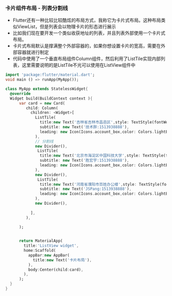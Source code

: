 ### 卡片组件布局 - 列表分割线

* Flutter还有一种比较比较酷炫的布局方式，我称它为卡片式布局。这种布局类似ViewList，但是列表会以物理卡片的形态进行展示
* 比如我们现在要开发一个类似收获地址的列表，并且列表外部使用一个卡片式布局。
* 卡片式布局默认是撑满整个外部容器的，如果你想设置卡片的宽高，需要在外部容器就进行制定
* 代码中使用了一个垂直布局组件Column组件，然后利用了ListTile实现内部列表，这里需要说明的是ListTile不光可以使用在ListView组件中

```dart
import 'package:flutter/material.dart';
void main () => runApp(MyApp());

class MyApp extends StatelessWidget{
  @override
  Widget build(BuildContext context ){
      var card = new Card(
         child: Column(
           children: <Widget>[
             ListTile(
               title:new Text('吉林省吉林市昌邑区',style: TextStyle(fontWeight: FontWeight.w500),),
               subtitle: new Text('技术胖:1513938888'),
               leading: new Icon(Icons.account_box,color: Colors.lightBlue,),
             ),
             // 分割线
             new Divider(),
              ListTile(
               title:new Text('北京市海淀区中国科技大学',style: TextStyle(fontWeight: FontWeight.w500),),
               subtitle: new Text('胜宏宇:1513938888'),
               leading: new Icon(Icons.account_box,color: Colors.lightBlue,),
             ),
             new Divider(),
              ListTile(
               title:new Text('河南省濮阳市百姓办公楼',style: TextStyle(fontWeight: FontWeight.w500),),
               subtitle: new Text('JSPang:1513938888'),
               leading: new Icon(Icons.account_box,color: Colors.lightBlue,),
             ),
             new Divider(),
             
           ],
         ),
      
      );


      return MaterialApp(
        title:'ListView widget',
        home:Scaffold(
          appBar:new AppBar(
            title:new Text('卡片布局'),
          ),
          body:Center(child:card),
        ),
      );
  }
}
```